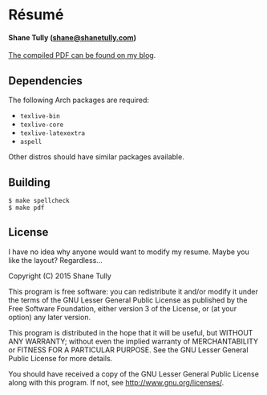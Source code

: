 Résumé
======

#### Shane Tully (shane@shanetully.com)

[The compiled PDF can be found on my blog](https://shanetully.com/assets/Shane_Tully_Resume.pdf).

## Dependencies

The following Arch packages are required:

* `texlive-bin`
* `texlive-core`
* `texlive-latexextra`
* `aspell`

Other distros should have similar packages available.

## Building

    $ make spellcheck
    $ make pdf

## License

I have no idea why anyone would want to modify my resume. Maybe you like the layout? Regardless...

Copyright (C) 2015 Shane Tully

This program is free software: you can redistribute it and/or modify
it under the terms of the GNU Lesser General Public License as published by
the Free Software Foundation, either version 3 of the License, or
(at your option) any later version.

This program is distributed in the hope that it will be useful,
but WITHOUT ANY WARRANTY; without even the implied warranty of
MERCHANTABILITY or FITNESS FOR A PARTICULAR PURPOSE.  See the
GNU Lesser General Public License for more details.

You should have received a copy of the GNU Lesser General Public License
along with this program.  If not, see <http://www.gnu.org/licenses/>.
